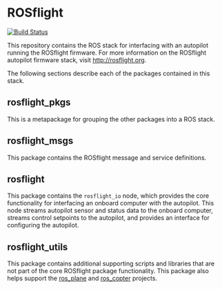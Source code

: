 # ROSflight

[![Build Status](http://build.ros.org/buildStatus/icon?job=Kdev__rosflight__ubuntu_xenial_amd64)](http://build.ros.org/job/Kdev__rosflight__ubuntu_xenial_amd64)

This repository contains the ROS stack for interfacing with an autopilot running the ROSflight firmware. For more information on the ROSflight autopilot firmware stack, visit http://rosflight.org.

The following sections describe each of the packages contained in this stack.

## rosflight_pkgs

This is a metapackage for grouping the other packages into a ROS stack.

## rosflight_msgs

This package contains the ROSflight message and service definitions.

## rosflight

This package contains the `rosflight_io` node, which provides the core functionality for interfacing an onboard computer with the autopilot. This node streams autopilot sensor and status data to the onboard computer, streams control setpoints to the autopilot, and provides an interface for configuring the autopilot.

## rosflight_utils

This package contains additional supporting scripts and libraries that are not part of the core ROSflight package functionality. This package also helps support the [ros_plane](https://github.com/byu-magicc/ros_plane) and [ros_copter](https://github.com/byu-magicc/ros_copter) projects.
